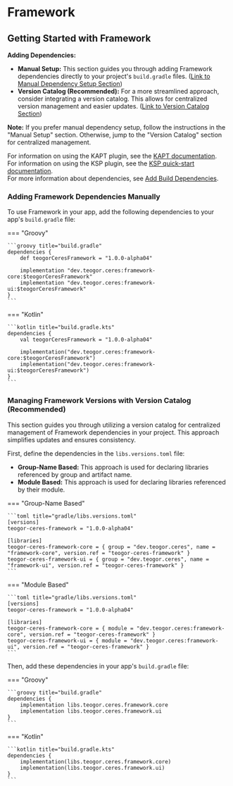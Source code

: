 # Framework

[//]: # (REGION-DEPENDENCIES)

## Getting Started with Framework

**Adding Dependencies:**

* **Manual Setup:**  This section guides you through adding Framework dependencies directly to your project's `build.gradle` files. ([Link to Manual Dependency Setup Section](#adding-framework-dependencies-manually))
* **Version Catalog (Recommended):** For a more streamlined approach, consider integrating a version catalog. This allows for centralized version management and easier updates. ([Link to Version Catalog Section](#managing-framework-versions-with-version-catalog-recommended))

**Note:** If you prefer manual dependency setup, follow the instructions in the "Manual Setup" section. Otherwise, jump to the "Version Catalog" section for centralized management.

For information on using the KAPT plugin, see the [KAPT documentation](https://kotlinlang.org/docs/kapt.html).  
For information on using the KSP plugin, see the [KSP quick-start documentation](https://kotlinlang.org/docs/ksp-quickstart.html).  
For more information about dependencies, see [Add Build Dependencies](https://developer.android.com/studio/build/dependencies).  

### Adding Framework Dependencies Manually

To use Framework in your app, add the following dependencies to your app's `build.gradle` file:

=== "Groovy"

    ```groovy title="build.gradle"
    dependencies {
        def teogorCeresFramework = "1.0.0-alpha04"
        
        implementation "dev.teogor.ceres:framework-core:$teogorCeresFramework"
        implementation "dev.teogor.ceres:framework-ui:$teogorCeresFramework"
    }
    ```

=== "Kotlin"

    ```kotlin title="build.gradle.kts"
    dependencies {
        val teogorCeresFramework = "1.0.0-alpha04"
        
        implementation("dev.teogor.ceres:framework-core:$teogorCeresFramework")
        implementation("dev.teogor.ceres:framework-ui:$teogorCeresFramework")
    }
    ```

### Managing Framework Versions with Version Catalog (Recommended)

This section guides you through utilizing a version catalog for centralized management of Framework dependencies in your project. This approach simplifies updates and ensures consistency.

First, define the dependencies in the `libs.versions.toml` file:

- **Group-Name Based:** This approach is used for declaring libraries referenced by group and artifact name.
- **Module Based:** This approach is used for declaring libraries referenced by their module.

=== "Group-Name Based"

    ```toml title="gradle/libs.versions.toml"
    [versions]
    teogor-ceres-framework = "1.0.0-alpha04"
    
    [libraries]
    teogor-ceres-framework-core = { group = "dev.teogor.ceres", name = "framework-core", version.ref = "teogor-ceres-framework" }
    teogor-ceres-framework-ui = { group = "dev.teogor.ceres", name = "framework-ui", version.ref = "teogor-ceres-framework" }
    ```

=== "Module Based"

    ```toml title="gradle/libs.versions.toml"
    [versions]
    teogor-ceres-framework = "1.0.0-alpha04"
    
    [libraries]
    teogor-ceres-framework-core = { module = "dev.teogor.ceres:framework-core", version.ref = "teogor-ceres-framework" }
    teogor-ceres-framework-ui = { module = "dev.teogor.ceres:framework-ui", version.ref = "teogor-ceres-framework" }
    ```

Then, add these dependencies in your app's `build.gradle` file:

=== "Groovy"

    ```groovy title="build.gradle"
    dependencies {
        implementation libs.teogor.ceres.framework.core
        implementation libs.teogor.ceres.framework.ui
    }
    ```

=== "Kotlin"

    ```kotlin title="build.gradle.kts"
    dependencies {
        implementation(libs.teogor.ceres.framework.core)
        implementation(libs.teogor.ceres.framework.ui)
    }
    ```

[//]: # (REGION-DEPENDENCIES)

